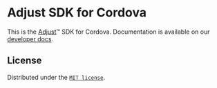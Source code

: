 # Adjust SDK for Cordova

This is the [Adjust](https://adjust.com)™  SDK for Cordova. Documentation is available on our [developer docs](https://dev.adjust.com/en/sdk/cordova/?version=v5).

## License

Distributed under the [`MIT license`](LICENSE).
